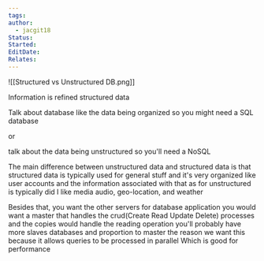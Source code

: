 ```yaml
---
tags: 
author:
  - jacgit18
Status: 
Started: 
EditDate: 
Relates:
---
```

![[Structured vs Unstructured DB.png]]

Information is refined structured data

Talk about database like the data being organized so you might need a SQL database  
  
or  
  
talk about the data being unstructured so you'll need a NoSQL  
  
The main difference between unstructured data and structured data is that structured data is typically used for general stuff and it's very organized like user accounts and the information associated with that as for unstructured is typically did I like media audio, geo-location, and weather  
  
Besides that, you want the other servers for database application you would want a master that handles the crud(Create Read Update Delete) processes and the copies would handle the reading operation you'll probably have more slaves databases and proportion to master the reason we want this because it allows queries to be processed in parallel Which is good for performance
